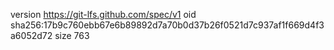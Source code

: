 version https://git-lfs.github.com/spec/v1
oid sha256:17b9c760ebb67e6b89892d7a70b0d37b26f0521d7c937af1f669d4f3a6052d72
size 763
